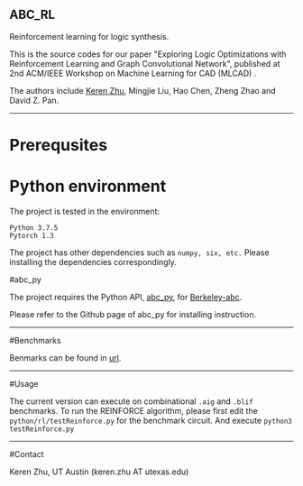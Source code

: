 ABC\_RL
--------
Reinforcement learning for logic synthesis.

This is the source codes for our paper "Exploring Logic Optimizations with Reinforcement Learning and Graph Convolutional Network", published at 2nd ACM/IEEE Workshop on Machine Learning for CAD (MLCAD) .

The authors include [Keren Zhu](https://krzhu.github.io), Mingjie Liu, Hao Chen, Zheng Zhao and David Z. Pan.

--------
# Prerequsites

# Python environment

The project is tested in the environment:
```
Python 3.7.5
Pytorch 1.3
```

The project has other dependencies such as `numpy, six, etc.`
Please installing the dependencies correspondingly.

#abc\_py

The project requires the Python API, [abc\_py](https://github.com/krzhu/abc\_py), for [Berkeley-abc](https://github.com/berkeley-abc/abc).

Please refer to the Github page of abc\_py for installing instruction.

--------

#Benchmarks

Benmarks can be found in [url](https://ddd.fit.cvut.cz/prj/Benchmarks/index.php?page=download).

--------

#Usage

The current version can execute on combinational `.aig` and `.blif` benchmarks.
To run the REINFORCE algorithm, please first edit the `python/rl/testReinforce.py` for the benchmark circuit.
And execute `python3 testReinforce.py`


--------

#Contact

Keren Zhu, UT Austin (keren.zhu AT utexas.edu)
